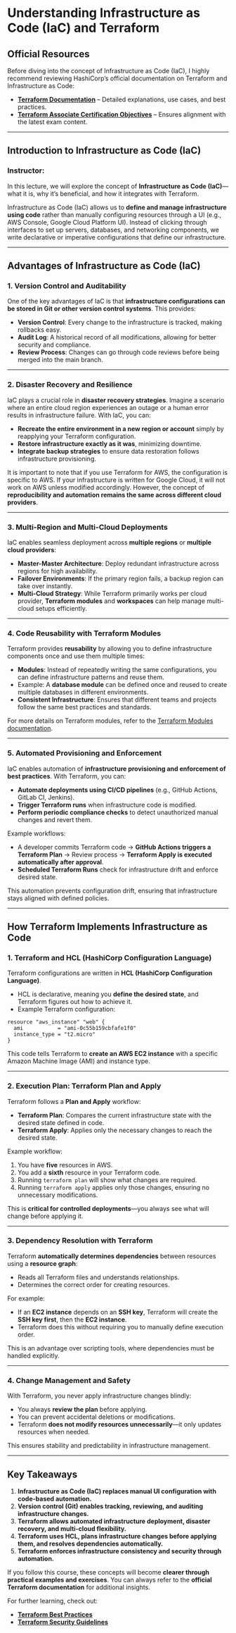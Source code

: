 # **Understanding Infrastructure as Code (IaC) and Terraform**  

## **Official Resources**  
Before diving into the concept of Infrastructure as Code (IaC), I highly recommend reviewing HashiCorp’s official documentation on Terraform and Infrastructure as Code:  
- **[Terraform Documentation](https://developer.hashicorp.com/terraform/docs)** – Detailed explanations, use cases, and best practices.  
- **[Terraform Associate Certification Objectives](https://www.hashicorp.com/certification/terraform-associate)** – Ensures alignment with the latest exam content.  

---

## **Introduction to Infrastructure as Code (IaC)**  

### **Instructor:**  
In this lecture, we will explore the concept of **Infrastructure as Code (IaC)**—what it is, why it’s beneficial, and how it integrates with Terraform.  

Infrastructure as Code (IaC) allows us to **define and manage infrastructure using code** rather than manually configuring resources through a UI (e.g., AWS Console, Google Cloud Platform UI). Instead of clicking through interfaces to set up servers, databases, and networking components, we write declarative or imperative configurations that define our infrastructure.  

---

## **Advantages of Infrastructure as Code (IaC)**  

### **1. Version Control and Auditability**  
One of the key advantages of IaC is that **infrastructure configurations can be stored in Git or other version control systems**. This provides:  
- **Version Control**: Every change to the infrastructure is tracked, making rollbacks easy.  
- **Audit Log**: A historical record of all modifications, allowing for better security and compliance.  
- **Review Process**: Changes can go through code reviews before being merged into the main branch.  

---

### **2. Disaster Recovery and Resilience**  
IaC plays a crucial role in **disaster recovery strategies**. Imagine a scenario where an entire cloud region experiences an outage or a human error results in infrastructure failure. With IaC, you can:  
- **Recreate the entire environment in a new region or account** simply by reapplying your Terraform configuration.  
- **Restore infrastructure exactly as it was**, minimizing downtime.  
- **Integrate backup strategies** to ensure data restoration follows infrastructure provisioning.  

It is important to note that if you use Terraform for AWS, the configuration is specific to AWS. If your infrastructure is written for Google Cloud, it will not work on AWS unless modified accordingly. However, the concept of **reproducibility and automation remains the same across different cloud providers**.

---

### **3. Multi-Region and Multi-Cloud Deployments**  
IaC enables seamless deployment across **multiple regions** or **multiple cloud providers**:  
- **Master-Master Architecture**: Deploy redundant infrastructure across regions for high availability.  
- **Failover Environments**: If the primary region fails, a backup region can take over instantly.  
- **Multi-Cloud Strategy**: While Terraform primarily works per cloud provider, **Terraform modules** and **workspaces** can help manage multi-cloud setups efficiently.  

---

### **4. Code Reusability with Terraform Modules**  
Terraform provides **reusability** by allowing you to define infrastructure components once and use them multiple times:  
- **Modules**: Instead of repeatedly writing the same configurations, you can define infrastructure patterns and reuse them.  
- Example: A **database module** can be defined once and reused to create multiple databases in different environments.  
- **Consistent Infrastructure**: Ensures that different teams and projects follow the same best practices and standards.  

For more details on Terraform modules, refer to the [Terraform Modules documentation](https://developer.hashicorp.com/terraform/language/modules).

---

### **5. Automated Provisioning and Enforcement**  
IaC enables automation of **infrastructure provisioning and enforcement of best practices**. With Terraform, you can:  
- **Automate deployments using CI/CD pipelines** (e.g., GitHub Actions, GitLab CI, Jenkins).  
- **Trigger Terraform runs** when infrastructure code is modified.  
- **Perform periodic compliance checks** to detect unauthorized manual changes and revert them.  

Example workflows:  
- A developer commits Terraform code → **GitHub Actions triggers a Terraform Plan** → Review process → **Terraform Apply is executed automatically after approval**.  
- **Scheduled Terraform Runs** check for infrastructure drift and enforce desired state.  

This automation prevents configuration drift, ensuring that infrastructure stays aligned with defined policies.

---

## **How Terraform Implements Infrastructure as Code**  

### **1. Terraform and HCL (HashiCorp Configuration Language)**  
Terraform configurations are written in **HCL (HashiCorp Configuration Language)**.  
- HCL is declarative, meaning you **define the desired state**, and Terraform figures out how to achieve it.  
- Example Terraform configuration:  

```hcl
resource "aws_instance" "web" {
  ami           = "ami-0c55b159cbfafe1f0"
  instance_type = "t2.micro"
}
```
This code tells Terraform to **create an AWS EC2 instance** with a specific Amazon Machine Image (AMI) and instance type.

---

### **2. Execution Plan: Terraform Plan and Apply**  
Terraform follows a **Plan and Apply** workflow:  
- **Terraform Plan**: Compares the current infrastructure state with the desired state defined in code.  
- **Terraform Apply**: Applies only the necessary changes to reach the desired state.  

Example workflow:  
1. You have **five** resources in AWS.  
2. You add a **sixth** resource in your Terraform code.  
3. Running `terraform plan` will show what changes are required.  
4. Running `terraform apply` applies only those changes, ensuring no unnecessary modifications.  

This is **critical for controlled deployments**—you always see what will change before applying it.

---

### **3. Dependency Resolution with Terraform**  
Terraform **automatically determines dependencies** between resources using a **resource graph**:  
- Reads all Terraform files and understands relationships.  
- Determines the correct order for creating resources.  

For example:  
- If an **EC2 instance** depends on an **SSH key**, Terraform will create the **SSH key first**, then the **EC2 instance**.  
- Terraform does this without requiring you to manually define execution order.

This is an advantage over scripting tools, where dependencies must be handled explicitly.

---

### **4. Change Management and Safety**  
With Terraform, you never apply infrastructure changes blindly:  
- You always **review the plan** before applying.  
- You can prevent accidental deletions or modifications.  
- Terraform **does not modify resources unnecessarily**—it only updates resources when needed.  

This ensures stability and predictability in infrastructure management.

---

## **Key Takeaways**  
1. **Infrastructure as Code (IaC) replaces manual UI configuration with code-based automation.**  
2. **Version control (Git) enables tracking, reviewing, and auditing infrastructure changes.**  
3. **Terraform allows automated infrastructure deployment, disaster recovery, and multi-cloud flexibility.**  
4. **Terraform uses HCL, plans infrastructure changes before applying them, and resolves dependencies automatically.**  
5. **Terraform enforces infrastructure consistency and security through automation.**  

If you follow this course, these concepts will become **clearer through practical examples and exercises**. You can always refer to the **official Terraform documentation** for additional insights.

For further learning, check out:  
- **[Terraform Best Practices](https://developer.hashicorp.com/terraform/tutorials/)**  
- **[Terraform Security Guidelines](https://developer.hashicorp.com/terraform/tutorials/security/)**  

